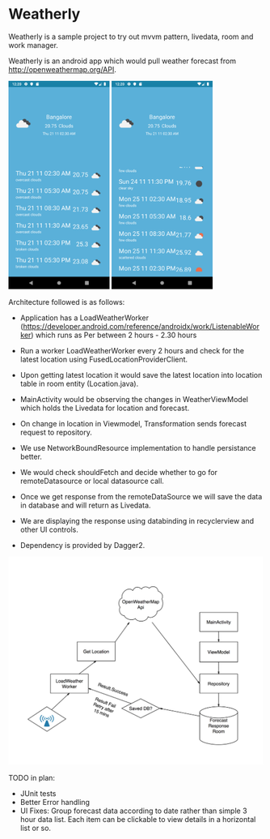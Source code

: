 # Weatherly
Weatherly is a sample project to try out mvvm pattern, livedata, room and work manager.

Weatherly is an android app which would pull weather forecast from http://openweathermap.org/API.

<img src="screenshots/Screenshot_1574275840.png" alt="drawing" width="200"/>  <img src="screenshots/Screenshot_1574275813.png" alt="drawing" width="200"/>


Architecture followed is as follows:

  * Application has a LoadWeatherWorker (https://developer.android.com/reference/androidx/work/ListenableWorker) which runs as Per between 2 hours - 2.30 hours 

  * Run a worker LoadWeatherWorker every 2 hours and check for the latest location using FusedLocationProviderClient. 
  * Upon getting latest location it would save the latest location into location table in room entity (Location.java). 
  * MainActivity would be observing the changes in WeatherViewModel which holds the Livedata for location and forecast. 
  * On change in location in Viewmodel, Transformation sends forecast request to repository. 
  * We use NetworkBoundResource implementation to handle persistance better. 
  * We would check shouldFetch and decide whether to go for remoteDatasource or local datasource call. 
  * Once we get response from the remoteDataSource we will save the data in database and will return as Livedata. 
  * We are displaying the response using databinding in recyclerview and other UI controls.
  * Dependency is provided by Dagger2.
  
<img src="/screenshots/work_model.png" width =800/>

TODO in plan:

  * JUnit tests 
  * Better Error handling 
  * UI Fixes: Group forecast data according to date rather than simple 3 hour data list. Each item can be clickable to view details in a horizontal list or so. 
  
